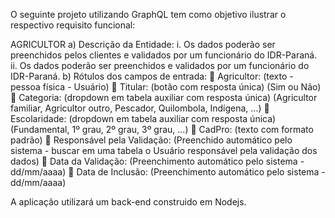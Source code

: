 O seguinte projeto utilizando GraphQL tem como objetivo ilustrar o respectivo requisito funcional:

AGRICULTOR
a) Descrição da Entidade:
i. Os dados poderão ser preenchidos pelos clientes e validados por um funcionário do
IDR-Paraná.
ii. Os dados poderão ser preenchidos e validados por um funcionário do IDR-Paraná.
b) Rótulos dos campos de entrada:
 Agricultor: (texto - pessoa física - Usuário)
 Titular: (botão com resposta única) (Sim ou Não)
 Categoria: (dropdown em tabela auxiliar com resposta única) (Agricultor familiar, Agricultor outro, Pescador, Quilombola, Indígena, ...)
 Escolaridade: (dropdown em tabela auxiliar com resposta única) (Fundamental, 1º grau,
2º grau, 3º grau, ...)
 CadPro: (texto com formato padrão)
 Responsável pela Validação: (Preenchido automático pelo sistema - buscar em uma tabela o Usuário responsável pela validação dos dados)
 Data da Validação: (Preenchimento automático pelo sistema - dd/mm/aaaa)
 Data de Inclusão: (Preenchimento automático pelo sistema - dd/mm/aaaa)

A aplicação utilizará um back-end construido em Nodejs.
